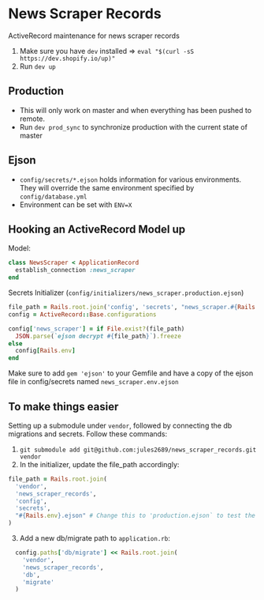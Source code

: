 # News Scraper Records

ActiveRecord maintenance for news scraper records

1. Make sure you have `dev` installed => `eval "$(curl -sS https://dev.shopify.io/up)"`
2. Run `dev up`

Production
---
- This will only work on master and when everything has been pushed to remote.
- Run `dev prod_sync` to synchronize production with the current state of master

Ejson
---
- `config/secrets/*.ejson` holds information for various environments. They will override the same environment specified by `config/database.yml`
- Environment can be set with `ENV=X`

Hooking an ActiveRecord Model up
---

Model:
```ruby
class NewsScraper < ApplicationRecord
  establish_connection :news_scraper
end
```

Secrets Initializer (`config/initializers/news_scraper.production.ejson`)
```ruby
file_path = Rails.root.join('config', 'secrets', "news_scraper.#{Rails.env}.ejson")
config = ActiveRecord::Base.configurations

config['news_scraper'] = if File.exist?(file_path)
  JSON.parse(`ejson decrypt #{file_path}`).freeze
else
  config[Rails.env]
end
```

Make sure to add `gem 'ejson'` to your Gemfile and have a copy of the ejson file in config/secrets named `news_scraper.env.ejson`

To make things easier
---
Setting up a submodule under `vendor`, followed by connecting the db migrations and secrets. Follow these commands:

1. `git submodule add git@github.com:jules2689/news_scraper_records.git vendor`
2. In the initializer, update the file_path accordingly:
```ruby
file_path = Rails.root.join(
  'vendor',
  'news_scraper_records',
  'config',
  'secrets',
  "#{Rails.env}.ejson" # Change this to 'production.ejson` to test the connection
)
```
3. Add a new db/migrate path to `application.rb`:
```ruby
  config.paths['db/migrate'] << Rails.root.join(
    'vendor',
    'news_scraper_records',
    'db',
    'migrate'
  )
```
